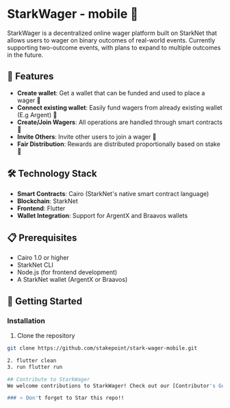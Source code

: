 # StarkWager - mobile 🎲

StarkWager is a decentralized online wager platform built on StarkNet that allows users to wager on binary outcomes of real-world events. Currently supporting two-outcome events, with plans to expand to multiple outcomes in the future.

## 🌟 Features

- **Create wallet**: Get a wallet that can be funded and used to place a wager 🚧
- **Connect existing wallet**: Easily fund wagers from already existing wallet (E.g Argent)  🚧
- **Create/Join Wagers**: All operations are handled through smart contracts  🚧
- **Invite Others**: Invite other users to join a wager  🚧
- **Fair Distribution**: Rewards are distributed proportionally based on stake  🚧


## 🛠 Technology Stack

- **Smart Contracts**: Cairo (StarkNet's native smart contract language)
- **Blockchain**: StarkNet
- **Frontend**: Flutter
- **Wallet Integration**: Support for ArgentX and Braavos wallets

## 📋 Prerequisites

- Cairo 1.0 or higher
- StarkNet CLI
- Node.js (for frontend development)
- A StarkNet wallet (ArgentX or Braavos)

## 🚀 Getting Started

### Installation

1. Clone the repository
```bash
git clone https://github.com/stakepoint/stark-wager-mobile.git

2. flutter clean 
3. run flutter run

## Contribute to StarkWager
We welcome contributions to StarkWager! Check out our [Contributor's Guide](https://https://github.com/stakepoint/stark-wager-mobile/blob/main/CONTRIBUTING.md) to get started.

### ⭐ Don't forget to Star this repo!!

